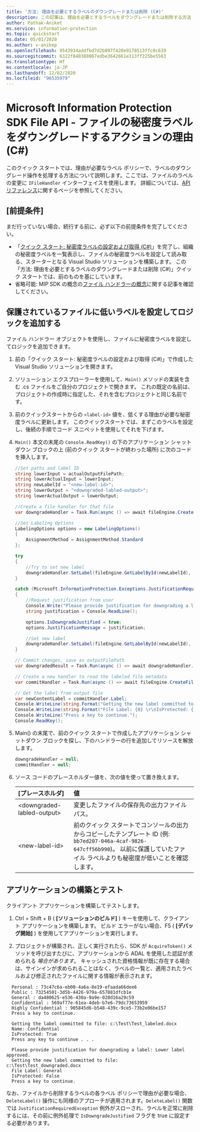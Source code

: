 ```yaml
---
title: '方法: 理由を必要とするラベルのダウングレードまたは削除 (C#)'
description: この記事は、理由を必要とするラベルをダウングレードまたは削除する方法 (C#) のシナリオを理解するうえで役立ちます。
author: Pathak-Aniket
ms.service: information-protection
ms.topic: quickstart
ms.date: 05/01/2020
ms.author: v-anikep
ms.openlocfilehash: 9543934addfbd7d2b897f420e9178513ffc0c639
ms.sourcegitcommit: 6322f840388067edbe3642661e313ff225be5563
ms.translationtype: HT
ms.contentlocale: ja-JP
ms.lasthandoff: 12/02/2020
ms.locfileid: "96535979"
---
```

# <a name="microsoft-information-protection-sdk-file-api---action-justification-for-lowering-a-sensitivity-label-on-a-file-c"></a>Microsoft Information Protection SDK File API - ファイルの秘密度ラベルをダウングレードするアクションの理由 (C#)

このクイック スタートでは、理由が必要なラベル ポリシーで、ラベルのダウングレード操作を処理する方法について説明します。ここでは、ファイルのラベルの変更に `IFileHandler` インターフェイスを使用します。 詳細については、[API リファレンス](/dotnet/api/?term=microsoft.informationprotection)に関するページを参照してください。

## <a name="prerequisites"></a>[前提条件]

まだ行っていない場合、続行する前に、必ず以下の前提条件を完了してください。

- 「[クイック スタート: 秘密度ラベルの設定および取得 (C#)](quick-file-set-get-label-csharp.md)」を完了し、組織の秘密度ラベルを一覧表示し、ファイルの秘密度ラベルを設定して読み取る、スターターとなる Visual Studio ソリューションを構築します。 この「方法: 理由を必要とするラベルのダウングレードまたは削除 (C#)」クイック スタートでは、前のものを基にしています。
- 省略可能: MIP SDK の概念の[ファイル ハンドラーの概念](concept-handler-file-cpp.md)に関する記事を確認してください。

## <a name="add-logic-to-set-a-lower-label-to-a-protected-file"></a>保護されているファイルに低いラベルを設定してロジックを追加する

ファイル ハンドラー オブジェクトを使用し、ファイルに秘密度ラベルを設定してロジックを追加できます。

1. 前の「クイック スタート: 秘密度ラベルの設定および取得 (C#)」で作成した Visual Studio ソリューションを開きます。

2. ソリューション エクスプローラーを使用して、`Main()` メソッドの実装を含む .cs ファイルをご自分のプロジェクトで開きます。 これの既定の名前は、プロジェクトの作成時に指定した、それを含むプロジェクトと同じ名前です。

3. 前のクイックスタートからの `<label-id>` 値を、低くする理由が必要な秘密度ラベルに更新します。 このクイックスタートでは、まずこのラベルを設定し、後続の手順でコード スニペットを使用してそれを下げます。

4. `Main()` 本文の末尾の `Console.ReadKey()` の下のアプリケーション シャットダウン ブロックの上 (前のクイック スタートが終わった場所) に次のコードを挿入します。

    ```csharp
    //Set paths and label ID
    string lowerInput = actualOutputFilePath;
    string lowerActualInput = lowerInput;
    string newLabelId = "<new-label-id>";
    string lowerOutput = "<downgraded-labled-output>";
    string lowerActualOutput = lowerOutput;

    //Create a file handler for that file
    var downgradeHandler = Task.Run(async () => await fileEngine.CreateFileHandlerAsync(lowerInput, lowerActualInput, true)).Result;

    //Set Labeling Options
    LabelingOptions options = new LabelingOptions()
    {
        AssignmentMethod = AssignmentMethod.Standard
    };

    try
    {
        //Try to set new label
        downgradeHandler.SetLabel(fileEngine.GetLabelById(newLabelId), options, new ProtectionSettings());
    }

    catch (Microsoft.InformationProtection.Exceptions.JustificationRequiredException)
    {
        //Request justification from user
        Console.Write("Please provide justification for downgrading a label: ");
        string justification = Console.ReadLine();

        options.IsDowngradeJustified = true;
        options.JustificationMessage = justification;

        //Set new label
        downgradeHandler.SetLabel(fileEngine.GetLabelById(newLabelId), options, new ProtectionSettings());
    }

    // Commit changes, save as outputFilePath
    var downgradedResult = Task.Run(async () => await downgradeHandler.CommitAsync(lowerActualOutput)).Result;

    // Create a new handler to read the labeled file metadata
    var commitHandler = Task.Run(async () => await fileEngine.CreateFileHandlerAsync(lowerOutput, lowerActualOutput, true)).Result;

    // Get the label from output file
    var newContentLabel = commitHandler.Label;
    Console.WriteLine(string.Format("Getting the new label committed to file: {0}", lowerOutput));
    Console.WriteLine(string.Format("File Label: {0} \r\nIsProtected: {1}", newContentLabel.Label.Name, newContentLabel.IsProtectionAppliedFromLabel.ToString()));
    Console.WriteLine("Press a key to continue.");
    Console.ReadKey();

    ```

5. Main() の末尾で、前のクイック スタートで作成したアプリケーション シャットダウン ブロックを探し、下のハンドラーの行を追加してリソースを解放します。

    ````csharp
    downgradeHandler = null;
    commitHandler = null;
    ````

6. ソース コードのプレースホルダー値を、次の値を使って置き換えます。

   | [プレースホルダ] | 値 |
   |:----------- |:----- |
   | \<downgraded-labled-output\> | 変更したファイルの保存先の出力ファイル パス。 |
   | \<new-label-id\> | 前のクイック スタートでコンソールの出力からコピーしたテンプレート ID (例: `bb7ed207-046a-4caf-9826-647cff56b990`)。 以前に保護していたファイル ラベルよりも秘密度が低いことを確認します。 |

## <a name="build-and-test-the-application"></a>アプリケーションの構築とテスト

クライアント アプリケーションを構築してテストします。

1. Ctrl + Shift + B ( **[ソリューションのビルド]** ) キーを使用して、クライアント アプリケーションを構築します。 ビルド エラーがない場合、F5 ( **[デバッグ開始]** ) を使用してアプリケーションを実行します。

2. プロジェクトが構築され、正しく実行されたら、SDK が `AcquireToken()` メソッドを呼び出すたびに、アプリケーションから ADAL を使用した認証が求められる *場合があります*。 キャッシュされた資格情報が既に存在する場合は、サインインが求められることはなく、ラベルの一覧と、適用されたラベルおよび修正されたファイルに関する情報が表示されます。

  ```console
    Personal : 73c47c6a-eb00-4a6a-8e19-efaada66dee6
    Public : 73254501-3d5b-4426-979a-657881dfcb1e
    General : da480625-e536-430a-9a9e-028d16a29c59
    Confidential : 569af77e-61ea-4deb-b7e6-79dc73653959
    Highly Confidential : 905845d6-b548-439c-9ce5-73b2e06be157
    Press a key to continue.

    Getting the label committed to file: c:\Test\Test_labeled.docx
    Name: Confidential
    IsProtected: True
    Press any key to continue . . .

    Please provide justification for downgrading a label: Lower label approved.
    Getting the new label committed to file: c:\Test\Test_downgraded.docx
    File Label: General
    IsProtected: False
    Press a key to continue.
   ```

なお、ファイルから削除するラベルの各ラベル ポリシーで理由が必要な場合、`DeleteLabel()` 操作にも同様のアプローチが適用されます。`DeleteLabel()` 関数では `JustificationRequiredException` 例外がスローされ、ラベルを正常に削除するには、その前に例外処理で `IsDowngradeJustified` フラグを true に設定する必要があります。